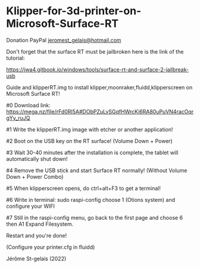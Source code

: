 # Klipper-for-3d-printer-on-Microsoft-Surface-RT

Donation PayPal jeromest_gelais@hotmail.com

Don't forget that the surface RT must be jailbroken here is the link of the tutorial:

https://jwa4.gitbook.io/windows/tools/surface-rt-and-surface-2-jailbreak-usb

Guide and klipperRT.img to install klipper,moonraker,fluidd,klipperscreen on Microsoft Surface RT!

#0 Download link: https://mega.nz/file/rFd0RI5A#DObPZuLvSGqfHWrcKi6RA80uPuVN4racOqrgYy_ruJQ

#1 Write the klipperRT.img image with etcher or another application!

#2 Boot on the USB key on the RT surface! (Volume Down + Power)

#3 Wait 30-40 minutes after the installation is complete, the tablet will automatically shut down!

#4 Remove the USB stick and start Surface RT normally! (Without Volume Down + Power Combo)

#5 When klipperscreen opens, do ctrl+alt+F3 to get a terminal!

#6 Write in terminal: sudo raspi-config choose 1 (Otions system) and configure your WIFI

#7 Still in the raspi-config menu, go back to the first page and choose 6 then A1 Expand Filesystem.

Restart and you're done!

(Configure your printer.cfg in fluidd)



Jérôme St-gelais (2022)
